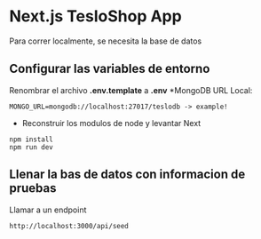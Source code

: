 # Next.js TesloShop App
Para correr localmente, se necesita la base de datos

## Configurar las variables de entorno

Renombrar el archivo __.env.template__ a __.env__
*MongoDB URL Local:
```
MONGO_URL=mongodb://localhost:27017/teslodb -> example!
```

* Reconstruir los modulos de node y levantar Next
```
npm install
npm run dev
```

## Llenar la bas de datos con informacion de pruebas


Llamar a un endpoint
```
http://localhost:3000/api/seed
```
